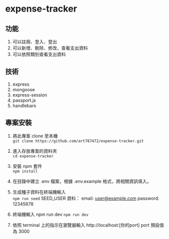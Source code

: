# expense-tracker

## 功能
1. 可以註冊、登入、登出
2. 可以新增、刪除、修改、查看支出資料
3. 可以依照類別查看支出資料

## 技術
1. express
2. mongoose
3. express-session
4. passport.js
5. handlebars

## 專案安裝

1. 將此專案 clone 至本機  
   `git clone https://github.com/art787472/expense-tracker.git`
2. 進入存放專案的資料夾  
   `cd expense-tracker`
3. 安裝 npm 套件  
   `npm install`
4. 在目錄中建立 .env 檔案，根據 .env.example 格式，將相關資訊填入。 
5. 生成種子資料在終端機輸入  
   `npm run seed` 
   SEED_USER 資料：
   email: user@example.com
   password: 12345678
6. 終端機輸入 npm run dev
   `npm run dev`

7. 依照 terminal 上的指示在瀏覽器輸入 http://localhost:[你的port]
    port 預設值為 3000
